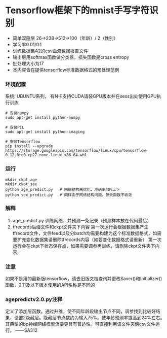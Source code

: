 # Tensorflow框架下的mnist手写字符识别
- 简单双隐层 26->238->512->100（年龄）/ 2（性别）
- 学习率0.01/0.1
- 训练数据集A2的csv血液数据报告文件
- 输出层用softmax函数做分类器，损失函数是cross entropy
- 批处理大小为17
- 本内容皆在提供tensorflow标准数据格式的预处理范例

### 环境配置
系统: UBUNTU系列， 有N卡支持CUDA请装GPU版本并在sess出处使用GPU执行训练

    # 安装numpy
    sudo apt-get install python-numpy
    
    # 安装PIL
    sudo apt-get install python-imaging
    
    # 安装Tensorflow
    pip install --upgrade https://storage.googleapis.com/tensorflow/linux/cpu/tensorflow-0.12.0rc0-cp27-none-linux_x86_64.whl
    
    
### 运行
    mkdir ckpt_age
    mkdir ckpt_sex
    python age_predict.py   # 网络结构未优化，准确率40%上下
    python sex_predict.py   # 同样由于网络结构问题，损失函数不收敛
### 解释
1. age_predict.py 
   训练网络，并预测一条记录（预测样本放在代码最后）
2. tfrecords后缀文件和ckpt文件夹下内容 
    第一次运行会根据数据集产生tfrecord文件，文件feed以及分batch均需要构建为这个标准数据格式，如需要扩充变化数据集请删除tfrecords内容（如要变化数据格式请重新）
    第一次运行会在ckpt下状态保存点，如果需要调参再训练，请删除ckpt文件夹下内容; 

### 注意
如果不是用的最新版tensorflow，请去旧版文档查询并更改Saver()和Initializer()函数，0.11及以下版本使用的API名称是不同的

### agepredictv2.0.py注释
定义了添加层函数。通过升维，使不同年龄段输出节点不同，调参找到比较好结果，设置2隐藏层。隐藏层节点数约为输入75%。使年龄预测率提高到24%左右。
其典型的bp神经网络模型流要更具有普适性。可直接利用该文件夹俩csv文件运行。 ——SA312